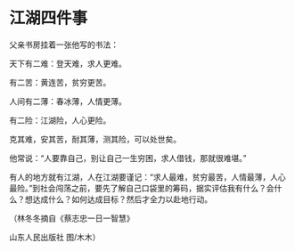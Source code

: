 # 江湖四件事

父亲书房挂着一张他写的书法： 

天下有二难：登天难，求人更难。 

有二苦：黄连苦，贫穷更苦。 

人间有二薄：春冰薄，人情更薄。 

有二险：江湖险，人心更险。 

克其难，安其苦，耐其薄，测其险，可以处世矣。 

他常说：“人要靠自己，别让自己一生穷困，求人借钱，那就很难堪。” 

有人的地方就有江湖，人在江湖要谨记：“求人最难，贫穷最苦，人情最薄，人心最险。”到社会闯荡之前，要先了解自己口袋里的筹码，据实评估我有什么？会什么？想达成什么？如何达成目标？然后才全力以赴地行动。 

（林冬冬摘自《蔡志忠一日一智慧》 

山东人民出版社 图/木木）